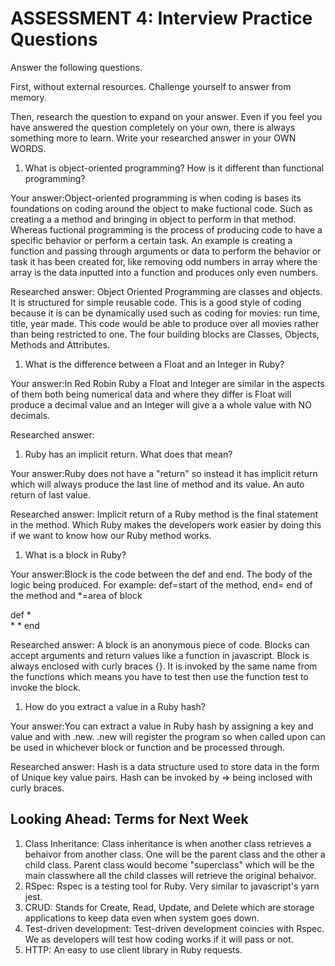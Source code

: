 # ASSESSMENT 4: Interview Practice Questions

Answer the following questions.

First, without external resources. Challenge yourself to answer from memory.

Then, research the question to expand on your answer. Even if you feel you have answered the question completely on your own, there is always something more to learn. Write your researched answer in your OWN WORDS.

1. What is object-oriented programming? How is it different than functional programming?

Your answer:Object-oriented programming is when coding is bases its foundations on coding around the object to make fuctional code. Such as creating a a method and bringing in object to perform in that method. Whereas fuctional programming is the process of producing code to have a specific behavior or perform a certain task. An example is creating a function and passing through arguments or data to perform the behavior or task it has been created for, like removing odd numbers in array where the array is the data inputted into a function and produces only even numbers.

Researched answer: Object Oriented Programming are classes and objects. It is structured for simple reusable code. This is a good style of coding because it is can be dynamically used such as coding for movies: run time, title, year made. This code would be able to produce over all movies rather than being restricted to one. The four building blocks are Classes, Objects, Methods and Attributes.

1. What is the difference between a Float and an Integer in Ruby?

Your answer:In Red Robin Ruby a Float and Integer are similar in the aspects of them both being numerical data and where they differ is Float will produce a decimal value and an Integer will give a a whole value with NO decimals.

Researched answer:

1. Ruby has an implicit return. What does that mean?

Your answer:Ruby does not have a "return" so instead it has implicit return which will always produce the last line of method and its value. An auto return of last value.

Researched answer: Implicit return of a Ruby method is the final statement in the method. Which Ruby makes the developers work easier by doing this if we want to know how our Ruby method works.

1. What is a block in Ruby?

Your answer:Block is the code between the def and end.  The body of the logic being produced. For example: def=start of the method, end= end of the method and *=area of block

def
*       
*
*
end

Researched answer: A block is an anonymous piece of code. Blocks can accept arguments and return values like a function in javascript. Block is always enclosed with curly braces {}. It is invoked by the same name from the functions which means you have to test then use the function test to invoke the block.

1. How do you extract a value in a Ruby hash?

Your answer:You can extract a value in Ruby hash by assigning a key and value and with .new. .new will register the program so when called upon can be used in whichever block or function and be processed through.

Researched answer: Hash is a data structure used to store data in the form of Unique key value pairs.  Hash can be invoked by => being inclosed with curly braces.

## Looking Ahead: Terms for Next Week

1. Class Inheritance:
Class inheritance is when  another class retrieves a behaivor from another class. One will be the parent class and the other a child class. Parent class would become "superclass" which will be the main classwhere all the child classes will retrieve the original behaivor.
2. RSpec:
Rspec is a testing tool for Ruby. Very similar to javascript's yarn jest.
3. CRUD:
Stands for Create, Read, Update, and Delete which are storage applications to keep data even when system goes down. 
4. Test-driven development:
Test-driven development coincies with Rspec. We as developers will test how coding works if it will pass or not.
5. HTTP:
An easy to use client library in Ruby requests.